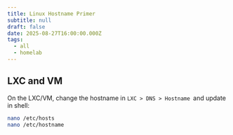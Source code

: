 ```yaml
---
title: Linux Hostname Primer
subtitle: null
draft: false
date: 2025-08-27T16:00:00.000Z
tags:
  - all
  - homelab
---
```


## LXC and VM

On the LXC/VM, change the hostname in `LXC > DNS > Hostname `and update in shell:

```bash
nano /etc/hosts
nano /etc/hostname
```
